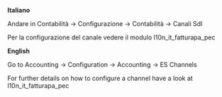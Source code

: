 **Italiano**

Andare in Contabilità → Configurazione → Contabilità → Canali SdI

Per la configurazione del canale vedere il modulo l10n_it_fatturapa_pec

**English**

Go to Accounting → Configuration → Accounting → ES Channels

For further details on how to configure a channel have a look at
l10n_it_fatturapa_pec
